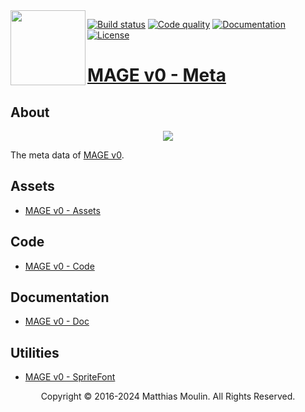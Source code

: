 <img align="left" src="https://github.com/matt77hias/MAGE-v0-Meta/blob/gh-pages/res/MAGE.png" width="120px"/>

[![Build status][actions-svg]][actions] [![Code quality][codacy-svg]][codacy] [![Documentation][documentation-svg]][documentation] [![License][license-svg]][license]

[actions-svg]:       https://github.com/matt77hias/MAGE-v0/workflows/Contribution/badge.svg?branch=master
[codacy-svg]:        https://app.codacy.com/project/badge/Grade/9d2719c91eb445fd916fd07bdeff098d
[documentation-svg]: https://img.shields.io/badge/docs-doxygen-blue.svg
[license-svg]:       https://img.shields.io/badge/license-GPL%203.0-blue.svg

[actions]:           https://github.com/matt77hias/MAGE-v0/actions?query=workflow%3AContribution
[codacy]:            https://app.codacy.com/gh/matt77hias/MAGE/dashboard?utm_source=gh&utm_medium=referral&utm_content=&utm_campaign=Badge_grade
[documentation]:     https://matt77hias.github.io/MAGE-v0-Doc
[license]:           https://raw.githubusercontent.com/matt77hias/MAGE-v0/master/LICENSE.txt

# [MAGE v0 - Meta](https://matt77hias.github.io/MAGE-v0-Meta/)

## About
<p align="center"><img src="https://github.com/matt77hias/MAGE-v0-Meta/blob/gh-pages/res/Example.png"></p>

The meta data of [MAGE v0](https://github.com/matt77hias/MAGE-v0).

## Assets
* [MAGE v0 - Assets](https://github.com/matt77hias/MAGE-v0-Assets)

## Code
* [MAGE v0 - Code](https://github.com/matt77hias/MAGE-v0)

## Documentation
* [MAGE v0 - Doc](https://github.com/matt77hias/MAGE-v0-Doc)

## Utilities
* [MAGE v0 - SpriteFont](https://github.com/matt77hias/MAGE-v0-SpriteFont)

<p align="center">Copyright © 2016-2024 Matthias Moulin. All Rights Reserved.</p>

